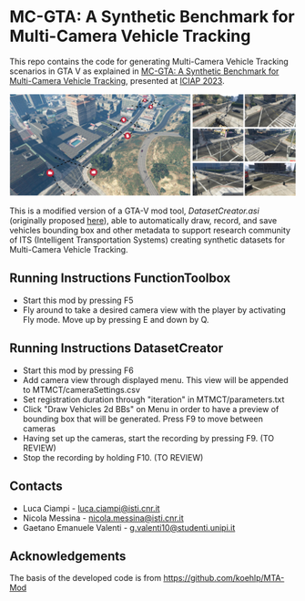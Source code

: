 # MC-GTA: A Synthetic Benchmark for Multi-Camera Vehicle Tracking

This repo contains the code for generating Multi-Camera Vehicle Tracking scenarios in GTA V as explained in [MC-GTA: A Synthetic Benchmark for Multi-Camera Vehicle Tracking](https://zenodo.org/record/8335397), presented at [ICIAP 2023](https://sites.google.com/view/iciap-2023).

![teaser image](teaser.png)

This is a modified version of a GTA-V mod tool, _DatasetCreator.asi_ (originally proposed [here](https://github.com/koehlp/MTA-Mod)), able to automatically draw, record, and save vehicles bounding box and other metadata to support research community of ITS (Intelligent Transportation Systems) creating synthetic datasets for Multi-Camera Vehicle Tracking.

## Running Instructions FunctionToolbox
 - Start this mod by pressing F5
 - Fly around to take a desired camera view with the player by activating Fly mode. Move up by pressing E and down by Q.

## Running Instructions DatasetCreator
 - Start this mod by pressing F6
 - Add camera view through displayed menu. This view will be appended to MTMCT/cameraSettings.csv
 - Set registration duration through "iteration" in MTMCT/parameters.txt
 - Click "Draw Vehicles 2d BBs" on Menu in order to have a preview of bounding box that will be generated. Press F9 to move between cameras
 - Having set up the cameras, start the recording by pressing F9. (TO REVIEW)
 - Stop the recording by holding F10. (TO REVIEW)

## Contacts
- Luca Ciampi - luca.ciampi@isti.cnr.it
- Nicola Messina - nicola.messina@isti.cnr.it
- Gaetano Emanuele Valenti - g.valenti10@studenti.unipi.it

## Acknowledgements
The basis of the developed code is from https://github.com/koehlp/MTA-Mod

